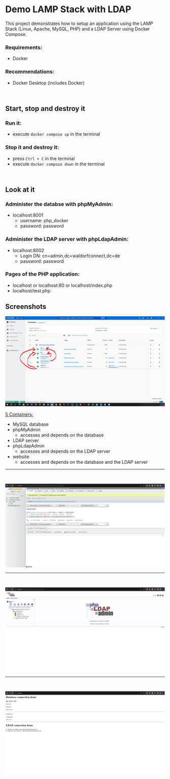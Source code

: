 # Demo LAMP Stack with LDAP

This project demonstrates how to setup an application using the LAMP Stack (Linux, Apache, MySQL, PHP) and a LDAP Server using Docker Compose.

### Requirements:

- Docker

### Recommendations:

- Docker Desktop (includes Docker)

<br>

## Start, stop and destroy it

### Run it:

- execute `docker compose up` in the terminal

### Stop it and destroy it:

- press `Ctrl + C` in the terminal
- execute `docker compose down` in the terminal

<br>

## Look at it

### Administer the databse with phpMyAdmin:

- localhost:8001
  - username: php_docker
  - password: password

### Administer the LDAP server with phpLdapAdmin:

- localhost:8002
  - Login DN: cn=admin,dc=waldorfconnect,dc=de
  - password: password

### Pages of the PHP application:

- localhost or localhost:80 or localhost/index.php
- localhost/test.php

## Screenshots

![Container Overview](docs/containerOverview.png)

<u>5 Containers:</u>

- MySQL database
- phpMyAdmin
  - accesses and depends on the database
- LDAP server
- phpLdapAdmin
  - accesses and depends on the LDAP server
- website
  - accesses and depends on the database and the LDAP server

<hr><br>

![phpMyAdminScreenshot](docs/phpMyAdminScreenshot.png)

<hr><br>

![phpLdapAdmin](docs/phpLdapAdminScreenshot.png)

<hr><br>

![websiteScreenshot](docs/websiteScreenshot.png)